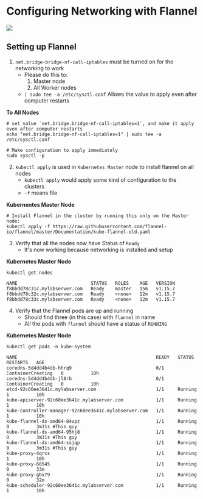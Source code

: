 # Configuring Networking with Flannel

<img src="https://user-images.githubusercontent.com/6856382/221372271-8e60f34b-192d-48e7-b6a1-3b9f7b907b92.png">

## Setting up Flannel

1. `net.bridge-bridge-nf-call-iptables` must be turned on for the networking to work
    - Please do this to:
        1. Master node
        2. All Worker nodes
    - `| sudo tee -a /etc/sysctl.conf` Allows the value to apply even after computer restarts

**To All Nodes**
```
# set value `net.bridge.bridge-nf-call-iptables=1`, and make it apply even after computer restarts
echo "net.bridge.bridge-nf-call-iptables=1" | sudo tee -a /etc/sysctl.conf

# Make configuration to apply immediately
sudo sysctl -p
```

2. `kubectl apply` is used in `Kubernetes Master` node to install flannel on all nodes
    - `kubectl apply` would apply some kind of configuration to the clusters
    - `-f` means file

**Kubernentes Master Node**
```
# Install Flannel in the cluster by running this only on the Master node:
kubectl apply -f https://raw.githubusercontent.com/flannel-io/flannel/master/Documentation/kube-flannel-old.yaml
```

3. Verify that all the nodes now have Status of `Ready`
    - It's now working because networking is installed and setup

**Kubernetes Master Node**
```
kubectl get nodes
```

```
NAME                           STATUS   ROLES    AGE   VERSION
f8bbdd78c31c.mylabserver.com   Ready    master   15m   v1.15.7
f8bbdd78c32c.mylabserver.com   Ready    <none>   12m   v1.15.7
f8bbdd78c33c.mylabserver.com   Ready    <none>   12m   v1.15.7
```

4. Verify that the Flannel pods are up and running
    - Should find three (in this case) with `flannel` in name
    - All the pods with `flannel` should have a status of `RUNNING`

**Kubernetes Master Node**
```
kubectl get pods -n kube-system
```

```
NAME                                                   READY   STATUS              RESTARTS   AGE
coredns-5d4dd4b4db-hhrq9                               0/1     ContainerCreating   0          10h
coredns-5d4dd4b4db-jl8rb                               0/1     ContainerCreating   0          10h
etcd-92c60ee3641c.mylabserver.com                      1/1     Running             1          10h
kube-apiserver-92c60ee3641c.mylabserver.com            1/1     Running             1          10h
kube-controller-manager-92c60ee3641c.mylabserver.com   1/1     Running             1          10h
kube-flannel-ds-amd64-84vpz                            1/1     Running             0          3m31s #This guy
kube-flannel-ds-amd64-95hj8                            1/1     Running             0          3m31s #This guy
kube-flannel-ds-amd64-ssjqp                            1/1     Running             0          3m31s #This guy
kube-proxy-4qrxs                                       1/1     Running             1          10h
kube-proxy-68545                                       1/1     Running             0          33m
kube-proxy-gbx79                                       1/1     Running             0          32m
kube-scheduler-92c60ee3641c.mylabserver.com            1/1     Running             1          10h
```

#